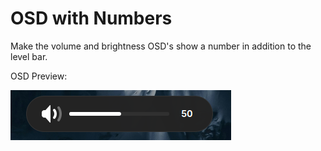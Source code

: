 # OSD with Numbers

Make the volume and brightness OSD's show a number in addition to the level bar.

OSD Preview:

![Preview](./screenshot.png)
